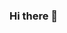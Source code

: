 ### Hi there 👋

<!--
**MartinaCicconi/MartinaCicconi** is a ✨ _special_ ✨ repository because its `README.md` (this file) appears on your GitHub profile.

Joven profesional IT graduada de la carrera Análisis de Sistemas. Deseo incorporarme a una organización que me permita tener mi primer empleo como Developer Web ya que me apasiona la programación y el marketing digital.

Cuento con habilidades para el trabajo en equipo y buena predisposición para aprender.

Conocimientos en:
Delphi (intermedio-avanzado)
SQL Server-MySQL (intermedio)
HTML (intermedio)
PHP Y CSS (Básico)
Python (Básico) 
